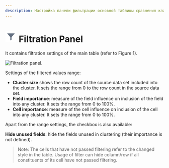 ```yaml
---
description: Настройка панели фильтрации основной таблицы сравнения кластеров в Loginom. Справка по фильтру. Настройка диапазона фильтруемых значений. Скрытие неиспользуемых при кластерном сравнении полей.
---
```

# ![Filtration Panel](./../../images/icons/common/toolbar-controls/filter_default.svg) Filtration Panel

It contains filtration settings of the main table (refer to Figure 1).

![Filtration panel.](./images/cluster-profilies-filter-panel.png)

Settings of the filtered values range:

* **Cluster size** shows the row count of the source data set included into the cluster. It sets the range from 0 to the row count in the source data set.
* **Field importance**: measure of the field influence on inclusion of the field into any cluster. It sets the range from 0 to 100%.
* **Cell importance**: measure of the cell influence on inclusion of the cell into any cluster. It sets the range from 0 to 100%.

Apart from the range settings, the checkbox is also available:

**Hide unused fields**: hide the fields unused in clustering (their importance is not defined).

> Note: The cells that have not passed filtering refer to the changed style in the table. Usage of filter can hide column/row if all constituents of its cell have not passed filtering.
